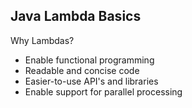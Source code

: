 ## Java Lambda Basics

Why Lambdas?

- Enable functional programming
- Readable and concise code
- Easier-to-use API's and libraries
- Enable support for parallel processing
